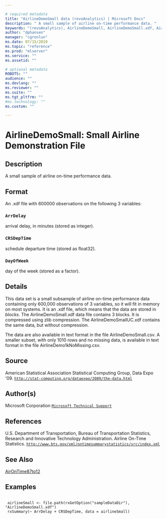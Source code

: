 ```yaml
--- 

# required metadata 
title: "AirlineDemoSmall data (revoAnalytics) | Microsoft Docs" 
description: " A small sample of airline on-time performance data. " 
keywords: "(revoAnalytics), AirlineDemoSmall, AirlineDemoSmall.xdf, AirlineDemoSmallUC.xdf, AirlineDemoSmall.csv, AirlineDemo1kNoMissing.csv, datasets" 
author: "dphansen" 
manager: "cgronlun" 
ms.date: 07/15/2019
ms.topic: "reference" 
ms.prod: "mlserver" 
ms.service: "" 
ms.assetid: "" 

# optional metadata 
ROBOTS: "" 
audience: "" 
ms.devlang: "" 
ms.reviewer: "" 
ms.suite: "" 
ms.tgt_pltfrm: "" 
#ms.technology: "" 
ms.custom: "" 

--- 
```








 # AirlineDemoSmall: Small Airline Demonstration File 
 ## Description

A small sample of airline on-time performance data.


 ## Format

An .xdf file with 600000 observations on the following 3 variables:


### `ArrDelay`
arrival delay, in minutes (stored as integer).


### `CRSDepTime`
schedule departure time (stored as float32).


### `DayOfWeek`
day of the week (stored as a factor).





 ## Details

This data set is a small subsample of airline on-time performance data
containing only 600,000 observations of 3 variables, so it will fit in 
memory on most systems. It is an .xdf
file, which means that the data are stored in *blocks*. The
AirlineDemoSmall.xdf data file contains 3 blocks.  It is compressed
using zlib compression.  The AirlineDemoSmallUC.xdf contains
the same data, but without compression.

The data are also available in text format in the file
AirlineDemoSmall.csv. A smaller subset, with only 1010 rows and no
missing data, is available in text format in the file
AirlineDemo1kNoMissing.csv.


 ## Source

American Statistical Association Statistical Computing Group, Data Expo '09.
[`http://stat-computing.org/dataexpo/2009/the-data.html`](http://stat-computing.org/dataexpo/2009/the-data.html)



 ## Author(s)
 Microsoft Corporation [`Microsoft Technical Support`](https://go.microsoft.com/fwlink/?LinkID=698556&clcid=0x409)


 ## References

U.S. Department of Transportation, Bureau of Transportation Statistics,
Research and Innovative Technology Administration. Airline On-Time Statistics. 
[`http://www.bts.gov/xml/ontimesummarystatistics/src/index.xml`](http://www.bts.gov/xml/ontimesummarystatistics/src/index.xml)




 ## See Also

[AirOnTime87to12](AirOnTime87to12.md)

 ## Examples

 ```

  airlineSmall <- file.path(rxGetOption("sampleDataDir"), "AirlineDemoSmall.xdf")
  rxSummary(~ ArrDelay + CRSDepTime, data = airlineSmall)
```


